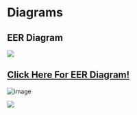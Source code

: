 <h1> Diagrams </h1>
<h2> EER Diagram</h2>
<img src="https://user-images.githubusercontent.com/74038190/212284100-561aa473-3905-4a80-b561-0d28506553ee.gif">

## [Click Here For EER Diagram!](https://www.figma.com/file/opNJurZi2DF9ZL5kT29ahZ/Hosptial-EER-Diagram?type=design&node-id=0%3A1&mode=design&t=wflXQWiEZZkucXHe-1)

![image](https://github.com/SemoMoh/Hospital-database-system-project/assets/114930002/5d87202a-7130-4a97-8df9-2e0c25097e57)


<img src="https://user-images.githubusercontent.com/74038190/212284100-561aa473-3905-4a80-b561-0d28506553ee.gif">

